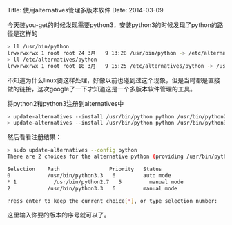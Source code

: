 Title: 使用alternatives管理多版本软件
Date: 2014-03-09


今天装you-get的时候发现需要python3，安装python3的时候发现了python的路径是这样的

``` bash
> ll /usr/bin/python
lrwxrwxrwx 1 root root 24 3月   9 13:28 /usr/bin/python -> /etc/alternatives/python
> ll /etc/alternatives/python
lrwxrwxrwx 1 root root 18 3月   9 15:25 /etc/alternatives/python -> /usr/bin/python2.7
```

不知道为什么linux要这样处理，好像以前也碰到过这个现象，但是当时都是直接做的链接，这次google了一下才知道这是一个多版本软件管理的工具。

将python2和python3注册到alternatives中

``` bash
> update-alternatives --install /usr/bin/python python /usr/bin/python2.7 100
> update-alternatives --install /usr/bin/python python /usr/bin/python3.3 101
```

然后看看注册结果：

``` bash
> sudo update-alternatives --config python
There are 2 choices for the alternative python (providing /usr/bin/python).

Selection    Path                Priority   Status
0            /usr/bin/python3.3   6         auto mode
* 1            /usr/bin/python2.7   5         manual mode
2            /usr/bin/python3.3   6         manual mode

Press enter to keep the current choice[*], or type selection number:
```

这里输入你要的版本的序号就可以了。
